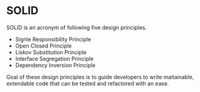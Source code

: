 # SOLID

SOLID is an acronym of following five design principles.

* Signle Responsibility Principle
* Open Closed Principle 
* Liskov Substitution Principle
* Interface Segregation Principle
* Dependency Inversion Principle

Goal of these design principles is to guide developers to write maitainable, extendable code that can be tested and refactored with an ease.
